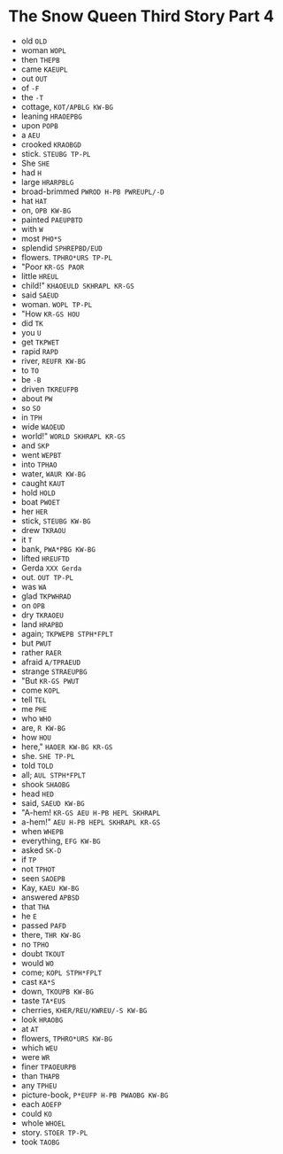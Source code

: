 # The Snow Queen Third Story Part 4

* old `OLD`
* woman `WOPL`
* then `THEPB`
* came `KAEUPL`
* out `OUT`
* of `-F`
* the `-T`
* cottage, `KOT/APBLG KW-BG`
* leaning `HRAOEPBG`
* upon `POPB`
* a `AEU`
* crooked `KRAOBGD`
* stick. `STEUBG TP-PL`
* She `SHE`
* had `H`
* large `HRARPBLG`
* broad-brimmed `PWROD H-PB PWREUPL/-D`
* hat `HAT`
* on, `OPB KW-BG`
* painted `PAEUPBTD`
* with `W`
* most `PHO*S`
* splendid `SPHREPBD/EUD`
* flowers. `TPHRO*URS TP-PL`
* "Poor `KR-GS PAOR`
* little `HREUL`
* child!" `KHAOEULD SKHRAPL KR-GS`
* said `SAEUD`
* woman. `WOPL TP-PL`
* "How `KR-GS HOU`
* did `TK`
* you `U`
* get `TKPWET`
* rapid `RAPD`
* river, `REUFR KW-BG`
* to `TO`
* be `-B`
* driven `TKREUFPB`
* about `PW`
* so `SO`
* in `TPH`
* wide `WAOEUD`
* world!" `WORLD SKHRAPL KR-GS`
* and `SKP`
* went `WEPBT`
* into `TPHAO`
* water, `WAUR KW-BG`
* caught `KAUT`
* hold `HOLD`
* boat `PWOET`
* her `HER`
* stick, `STEUBG KW-BG`
* drew `TKRAOU`
* it `T`
* bank, `PWA*PBG KW-BG`
* lifted `HREUFTD`
* Gerda `XXX Gerda`
* out. `OUT TP-PL`
* was `WA`
* glad `TKPWHRAD`
* on `OPB`
* dry `TKRAOEU`
* land `HRAPBD`
* again; `TKPWEPB STPH*FPLT`
* but `PWUT`
* rather `RAER`
* afraid `A/TPRAEUD`
* strange `STRAEUPBG`
* "But `KR-GS PWUT`
* come `KOPL`
* tell `TEL`
* me `PHE`
* who `WHO`
* are, `R KW-BG`
* how `HOU`
* here," `HAOER KW-BG KR-GS`
* she. `SHE TP-PL`
* told `TOLD`
* all; `AUL STPH*FPLT`
* shook `SHAOBG`
* head `HED`
* said, `SAEUD KW-BG`
* "A-hem! `KR-GS AEU H-PB HEPL SKHRAPL`
* a-hem!" `AEU H-PB HEPL SKHRAPL KR-GS`
* when `WHEPB`
* everything, `EFG KW-BG`
* asked `SK-D`
* if `TP`
* not `TPHOT`
* seen `SAOEPB`
* Kay, `KAEU KW-BG`
* answered `APBSD`
* that `THA`
* he `E`
* passed `PAFD`
* there, `THR KW-BG`
* no `TPHO`
* doubt `TKOUT`
* would `WO`
* come; `KOPL STPH*FPLT`
* cast `KA*S`
* down, `TKOUPB KW-BG`
* taste `TA*EUS`
* cherries, `KHER/REU/KWREU/-S KW-BG`
* look `HRAOBG`
* at `AT`
* flowers, `TPHRO*URS KW-BG`
* which `WEU`
* were `WR`
* finer `TPAOEURPB`
* than `THAPB`
* any `TPHEU`
* picture-book, `P*EUFP H-PB PWAOBG KW-BG`
* each `AOEFP`
* could `KO`
* whole `WHOEL`
* story. `STOER TP-PL`
* took `TAOBG`
